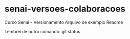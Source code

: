 # senai-versoes-colaboracoes
Curso Senai - Versionamento
Arquivo de exemplo Readme

Lembrei de outro comando: git status
